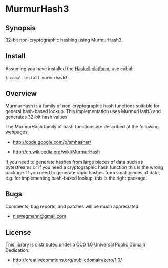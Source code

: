MurmurHash3
===========

Synopsis
--------

32-bit non-cryptographic hashing using MurmurHash3.

Install
-------

Assuming you have installed the
[Haskell platform](http://hackage.haskell.org/platform/), use cabal:

    $ cabal install murmurhash3

Overview
--------

MurmurHash is a family of non-cryptographic hash functions suitable for
general hash-based lookup. This implementation uses MurmurHash3 and
generates 32-bit hash values.

The MurmurHash family of hash functions are described at the following
webpages:

  * <http://code.google.com/p/smhasher/>

  * <http://en.wikipedia.org/wiki/MurmurHash>

If you need to generate hashes from large pieces of data such as bytestreams
or if you need a cryptographic hash function this is the wrong package. If
you need to generate rapid hashes from small pieces of data, e.g. for
implementing hash-based lookup, this is the right package.

Bugs
----

Comments, bug reports, and patches will be much appreciated:

  * <niswegmann@gmail.com>

License
-------

This library is distributed under a CC0 1.0 Universal Public Domain Dedication:

  * <http://creativecommons.org/publicdomain/zero/1.0/>
